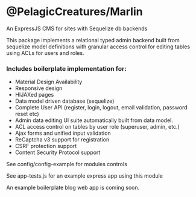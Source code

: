 # @PelagicCreatures/Marlin

An ExpressJS CMS for sites with Sequelize db backends

This package implements a relational typed admin backend built from sequelize model definitions with granular access control for editing tables using ACLs for users and roles.

### Includes boilerplate implementation for:
* Material Design Availability
* Responsive design
* HIJAXed pages
* Data model driven database (sequelize)
* Complete User API (register, login, logout, email validation, password reset etc)
* Admin data editing UI suite automatically built from data model.
* ACL access control on tables by user role (superuser, admin, etc.)
* Ajax forms and unified input validation
* ReCaptcha v3 support for registration
* CSRF protection support
* Content Security Protocol support

See config/config-example for modules controls

See app-tests.js for an example express app using this module

An example boilerplate blog web app is coming soon.
